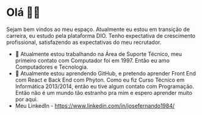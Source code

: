# Olá 👋🏾

Sejam bem vindos ao meu espaço. Atualmente eu estou em transição de carreira, eu estudo pela plataforma DIO. Tenho expectativa de crescimento profissional, satisfazendo as expectativas do meu recrutador. 

- 🔭 Atualmente estou trabalhando na Área de Suporte Técnico, meu primeiro contato com Computador foi em 1997. Então eu amo Computadores e Tecnologia. 
- 🌱 Atualmente estou aprendendo GitHub, e pretendo aprender Front End com React e Back End com Phyton. Como eu fiz Curso Técnico em Informática 2013/2014, então eu tive algum contato com Programação. Então não é um mundo tão estranho pra mim e espero aprender muito por aqui.
- Meu LinkedIn - https://www.linkedin.com/in/josefernando1984/ 
<!--- 👯 Estou procurando colaborar em...
- 🤔 Estou procurando ajuda com...
- 💬 Pergunte-me sobre...
- 📫 Como entrar em contato comigo: ...
- 😄 Pronomes: ...
- ⚡ Curiosidade: ... -->

<!--
**jfernando1984/jfernando1984** is a ✨ _special_ ✨ repository because its `README.md` (this file) appears on your GitHub profile.

Here are some ideas to get you started:

- 🔭 I’m currently working on ...
- 🌱 I’m currently learning ...
- 👯 I’m looking to collaborate on ...
- 🤔 I’m looking for help with ...
- 💬 Ask me about ...
- 📫 How to reach me: ...
- 😄 Pronouns: ...
- ⚡ Fun fact: ...
-->
